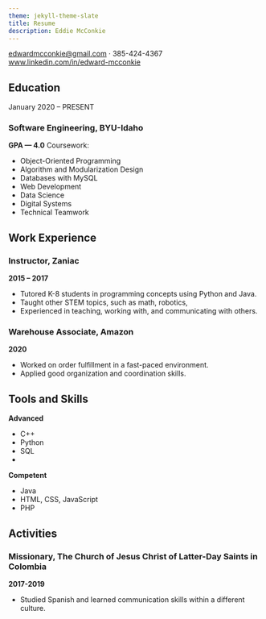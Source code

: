 ```yaml
---
theme: jekyll-theme-slate
title: Resume
description: Eddie McConkie
---
```


edwardmcconkie@gmail.com · 385-424-4367
www.linkedin.com/in/edward-mcconkie

## Education
January 2020 – PRESENT
### Software Engineering, BYU-Idaho
**GPA — 4.0**
Coursework:
- Object-Oriented Programming
- Algorithm and Modularization Design
- Databases with MySQL
- Web Development
- Data Science
- Digital Systems
- Technical Teamwork

## Work Experience

### **Instructor,** Zaniac
**2015 – 2017**
- Tutored K-8 students in programming concepts using Python and Java.
- Taught other STEM topics, such as math, robotics,  
- Experienced in teaching, working with, and communicating with others.

### **Warehouse Associate,** Amazon
**2020**
- Worked on order fulfillment in a fast-paced environment.
- Applied good organization and coordination skills.

## Tools and Skills
**Advanced**
- C++
- Python
- SQL
- 
**Competent**
- Java
- HTML, CSS, JavaScript
- PHP

## Activities
### **Missionary,** The Church of Jesus Christ of Latter-Day Saints in Colombia
**2017-2019**
- Studied Spanish and learned communication skills within a different culture.
